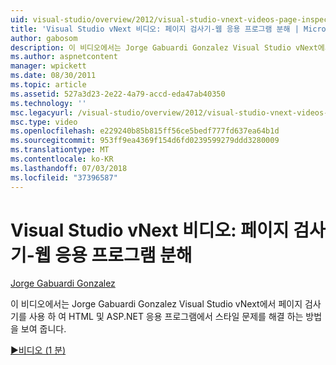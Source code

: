 ```yaml
---
uid: visual-studio/overview/2012/visual-studio-vnext-videos-page-inspector-decomposing-your-web-application
title: 'Visual Studio vNext 비디오: 페이지 검사기-웹 응용 프로그램 분해 | Microsoft Docs'
author: gabosom
description: 이 비디오에서는 Jorge Gabuardi Gonzalez Visual Studio vNext에서 페이지 검사기를 사용 하 여 HTML 및 ASP.NET 응용 프로그램에서 스타일 문제를 해결 하는 방법을 표시 하는 중...
ms.author: aspnetcontent
manager: wpickett
ms.date: 08/30/2011
ms.topic: article
ms.assetid: 527a3d23-2e22-4a79-accd-eda47ab40350
ms.technology: ''
msc.legacyurl: /visual-studio/overview/2012/visual-studio-vnext-videos-page-inspector-decomposing-your-web-application
msc.type: video
ms.openlocfilehash: e229240b85b815ff56ce5bedf777fd637ea64b1d
ms.sourcegitcommit: 953ff9ea4369f154d6fd0239599279ddd3280009
ms.translationtype: MT
ms.contentlocale: ko-KR
ms.lasthandoff: 07/03/2018
ms.locfileid: "37396587"
---
```

<a name="visual-studio-vnext-videos-page-inspector---decomposing-your-web-application"></a>Visual Studio vNext 비디오: 페이지 검사기-웹 응용 프로그램 분해
====================
[Jorge Gabuardi Gonzalez](https://github.com/gabosom)

이 비디오에서는 Jorge Gabuardi Gonzalez Visual Studio vNext에서 페이지 검사기를 사용 하 여 HTML 및 ASP.NET 응용 프로그램에서 스타일 문제를 해결 하는 방법을 보여 줍니다.

[&#9654;비디오 (1 분)](https://channel9.msdn.com/Blogs/ASP-NET-Site-Videos/visual-studio-vnext-videos-page-inspector-decomposing-your-web-application)
